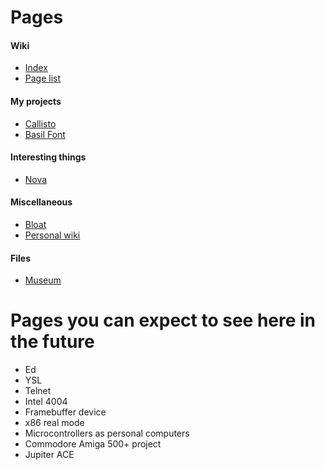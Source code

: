 # Pages
#### Wiki
- [Index](/)
- [Page list](/pages.html)
#### My projects
- [Callisto](/callisto.html)
- [Basil Font](/basil-font.html)
#### Interesting things
- [Nova](/nova.html)
#### Miscellaneous
- [Bloat](/bloat.html)
- [Personal wiki](/personal-wiki.html)
#### Files
- [Museum](/museum.html)

# Pages you can expect to see here in the future
- Ed
- YSL
- Telnet
- Intel 4004
- Framebuffer device
- x86 real mode
- Microcontrollers as personal computers
- Commodore Amiga 500+ project
- Jupiter ACE
